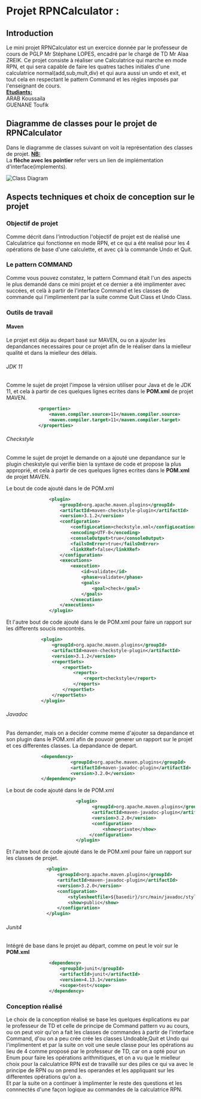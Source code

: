 # Projet RPNCalculator :
## Introduction
Le mini projet RPNCalculator est un exercice donnée par le professeur de cours de PGLP Mr Stéphane LOPES, encadré par le chargé de TD Mr Alaa ZREIK.
Ce projet consiste à réaliser une Calculatrice qui marche en mode RPN, et qui sera capable de faire les quatres taches initiales d'une calculatrice
normal(add,sub,mult,div) et qui aura aussi un undo et exit, et tout cela en respectant le pattern Command et les régles imposés par l'enseignant de
cours.
<br>
   <u>**Etudiants:**</u>
<br>    ARAB Koussaila
<br>    GUENANE Toufik
    
## Diagramme de classes pour le projet de RPNCalculator
Dans le diagramme de classes suivant on voit la représentation des classes de projet.
<u>**NB:**</u><br>
La **flèche avec les pointier** refer vers un lien de implémentation d'interface(implements).

![Class Diagram](https://github.com/uvsq-tod/rpncalc-rpn_guenane_rahmani/blob/master/Diagramme%20de%20classe%20pour%20le%20projet.PNG)

## Aspects techniques et choix de conception sur le projet
### Objectif de projet
Comme décrit dans l'introduction l'objectif de projet est de réalisé une Calculatrice qui fonctionne en mode RPN, et ce qui a été realisé pour les
4 opérations de base d'une calculette, et avec çà la commande Undo et Quit.
 
### Le pattern COMMAND
Comme vous pouvez constatez, le pattern Command était l'un des aspects le plus demandé dans ce mini projet et ce dernier a été implimenter avec 
succées, et celà à partir de l'interface Command et les classes de commande qui l'implimentent par la suite comme Quit Class et Undo Class.

### Outils de travail
#### Maven
Le projet est déja au depart basé sur MAVEN, ou on a ajouter les depandances necessaires pour ce projet afin de le réaliser dans la mielleur qualité
et dans la mielleur des délais.
###### JDK 11
Comme le sujet de projet l'impose la vérsion utiliser pour Java et de le JDK 11, et cela à partir de ces quelques lignes ecrites dans le **POM.xml**
de projet MAVEN.
```xml
            <properties>
                <maven.compiler.source>11</maven.compiler.source>
                <maven.compiler.target>11</maven.compiler.target>
            </properties>
```
###### Checkstyle
Comme le sujet de projet le demande on a ajouté une depandance sur le plugin cheskstyle qui verifie bien la syntaxe de code et propose la plus approprié,
et cela à partir de ces quelques lignes ecrites dans le **POM.xml** de projet MAVEN.

Le bout de code ajouté dans le **<Build>** de POM.xml
```xml
                <plugin>
                    <groupId>org.apache.maven.plugins</groupId>
                    <artifactId>maven-checkstyle-plugin</artifactId>
                    <version>3.1.2</version>
                    <configuration>
                        <configLocation>checkstyle.xml</configLocation>
                        <encoding>UTF-8</encoding>
                        <consoleOutput>true</consoleOutput>
                        <failsOnError>true</failsOnError>
                        <linkXRef>false</linkXRef>
                    </configuration>
                    <executions>
                        <execution>
                            <id>validate</id>
                            <phase>validate</phase>
                            <goals>
                                <goal>check</goal>
                            </goals>
                        </execution>
                    </executions>
                </plugin>
```
Et l'autre bout de code ajouté dans le **<reporting>** de POM.xml pour faire un rapport sur les differents soucis rencontrés.
```xml
             <plugin>
                 <groupId>org.apache.maven.plugins</groupId>
                 <artifactId>maven-checkstyle-plugin</artifactId>
                 <version>3.1.2</version>
                 <reportSets>
                     <reportSet>
                         <reports>
                             <report>checkstyle</report>
                         </reports>
                     </reportSet>
                 </reportSets>
             </plugin>
```
###### Javadoc
Pas demander, mais on a decider comme meme d'ajouter sa depandance et son plugin dans le POM.xml afin de pouvoir generer un rapport sur le projet
et ces differentes classes.
La depandance de depart.

```xml
             <dependency>
                        <groupId>org.apache.maven.plugins</groupId>
                        <artifactId>maven-javadoc-plugin</artifactId>
                        <version>3.2.0</version>
             </dependency>
```
  
Le bout de code ajouté dans le **<Build>** de POM.xml
```xml
                          <plugin>
                                <groupId>org.apache.maven.plugins</groupId>
                                <artifactId>maven-javadoc-plugin</artifactId>
                                <version>3.2.0</version>
                                <configuration>
                                    <show>private</show>
                               </configuration>
                          </plugin>
```
Et l'autre bout de code ajouté dans le **<reporting>** de POM.xml pour faire un rapport sur les classes de projet.

```xml
               <plugin>
                   <groupId>org.apache.maven.plugins</groupId>
                   <artifactId>maven-javadoc-plugin</artifactId>
                   <version>3.2.0</version>
                   <configuration>
                       <stylesheetfile>${basedir}/src/main/javadoc/stylesheet.css</stylesheetfile>
                       <show>public</show>
                   </configuration>
               </plugin>
```
###### Junit4
Intégré de base dans le projet au départ, comme on peut le voir sur le **POM.xml**

```xml
                <dependency>
                    <groupId>junit</groupId>
                    <artifactId>junit</artifactId>
                    <version>4.13.1</version>
                    <scope>test</scope>
                </dependency>
```
### Conception réalisé
Le choix de la conception réalisé se base les quelques éxplications eu par le professeur de TD et celle de principe de Command pattern vu au cours,
ou on peut voir qu'on a fait les classes de commandes à partir de l'interface Command, d'ou on a peu crée crée les classes Undoable,Quit et Undo qui
l'implimentent et par la suite on voit une seule classe pour les opérations au lieu de 4 comme proposé par le professeur de TD, car on a opté pour un
Enum pour faire les opérations arithmitiques, et on a vu que le mielleur choix pour la calculatrice RPN est de travaillé sur des piles ce qui va avec
le principe de RPN ou on prend les operandes et les appliquant sur les differentes opérations qu'on a.<br>
Et par la suite on a continuer à implimenter le reste des questions et les connnectés d'une façon logique au commandes de la calculatrice RPN.



